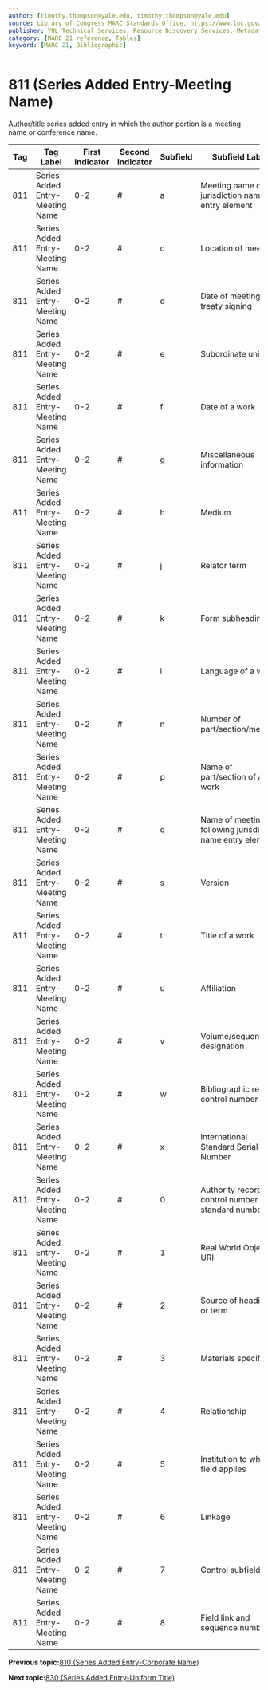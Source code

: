```yaml
---
author: [timothy.thompson@yale.edu, timothy.thompson@yale.edu]
source: Library of Congress MARC Standards Office, https://www.loc.gov/marc/bibliographic/bd811.html
publisher: YUL Technical Services, Resource Discovery Services, Metadata Services Unit
category: [MARC 21 reference, Tables]
keyword: [MARC 21, Bibliographic]
---
```


# 811 \(Series Added Entry-Meeting Name\)

Author/title series added entry in which the author portion is a meeting name or conference name.

|Tag|Tag Label|First Indicator|Second Indicator|Subfield|Subfield Label|Repeatable|
|---|---------|---------------|----------------|--------|--------------|----------|
|811|Series Added Entry-Meeting Name|0-2|\#|a|Meeting name or jurisdiction name as entry element|F|
|811|Series Added Entry-Meeting Name|0-2|\#|c|Location of meeting|T|
|811|Series Added Entry-Meeting Name|0-2|\#|d|Date of meeting or treaty signing|T|
|811|Series Added Entry-Meeting Name|0-2|\#|e|Subordinate unit|T|
|811|Series Added Entry-Meeting Name|0-2|\#|f|Date of a work|F|
|811|Series Added Entry-Meeting Name|0-2|\#|g|Miscellaneous information|T|
|811|Series Added Entry-Meeting Name|0-2|\#|h|Medium|F|
|811|Series Added Entry-Meeting Name|0-2|\#|j|Relator term|T|
|811|Series Added Entry-Meeting Name|0-2|\#|k|Form subheading|T|
|811|Series Added Entry-Meeting Name|0-2|\#|l|Language of a work|F|
|811|Series Added Entry-Meeting Name|0-2|\#|n|Number of part/section/meeting|T|
|811|Series Added Entry-Meeting Name|0-2|\#|p|Name of part/section of a work|T|
|811|Series Added Entry-Meeting Name|0-2|\#|q|Name of meeting following jurisdiction name entry element|F|
|811|Series Added Entry-Meeting Name|0-2|\#|s|Version|T|
|811|Series Added Entry-Meeting Name|0-2|\#|t|Title of a work|F|
|811|Series Added Entry-Meeting Name|0-2|\#|u|Affiliation|F|
|811|Series Added Entry-Meeting Name|0-2|\#|v|Volume/sequential designation|F|
|811|Series Added Entry-Meeting Name|0-2|\#|w|Bibliographic record control number|T|
|811|Series Added Entry-Meeting Name|0-2|\#|x|International Standard Serial Number|F|
|811|Series Added Entry-Meeting Name|0-2|\#|0|Authority record control number or standard number|T|
|811|Series Added Entry-Meeting Name|0-2|\#|1|Real World Object URI|T|
|811|Series Added Entry-Meeting Name|0-2|\#|2|Source of heading or term|F|
|811|Series Added Entry-Meeting Name|0-2|\#|3|Materials specified|F|
|811|Series Added Entry-Meeting Name|0-2|\#|4|Relationship|T|
|811|Series Added Entry-Meeting Name|0-2|\#|5|Institution to which field applies|T|
|811|Series Added Entry-Meeting Name|0-2|\#|6|Linkage|F|
|811|Series Added Entry-Meeting Name|0-2|\#|7|Control subfield|F|
|811|Series Added Entry-Meeting Name|0-2|\#|8|Field link and sequence number|T|

**Previous topic:**[810 \(Series Added Entry-Corporate Name\)](../tables/810_bib_table.md)

**Next topic:**[830 \(Series Added Entry-Uniform Title\)](../tables/830_bib_table.md)

